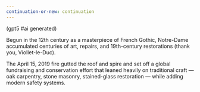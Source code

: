 ```yaml
---
continuation-or-new: continuation
---
```

(gpt5 #ai generated)

Begun in the 12th century as a masterpiece of French Gothic, Notre-Dame accumulated centuries of art, repairs, and 19th-century restorations (thank you, Viollet-le-Duc).

The April 15, 2019 fire gutted the roof and spire and set off a global fundraising and conservation effort that leaned heavily on traditional craft — oak carpentry, stone masonry, stained-glass restoration — while adding modern safety systems.